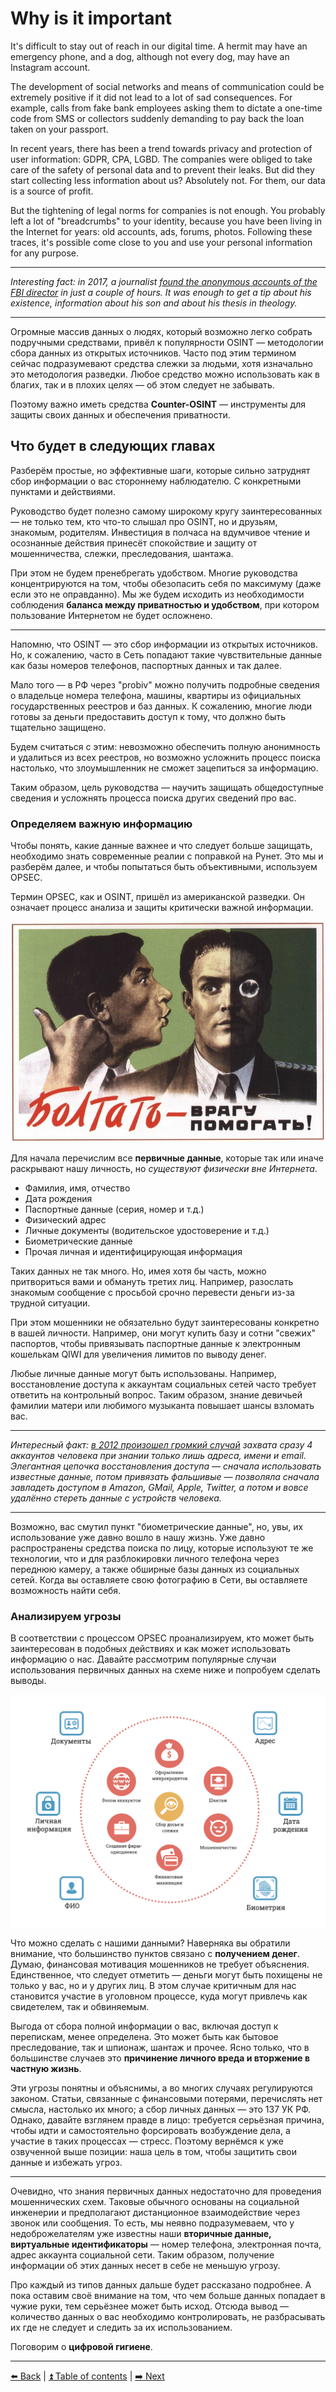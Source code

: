 # Why is it important

It's difficult to stay out of reach in our digital time. A hermit may have an emergency phone, and a dog, although not every dog, may have an Instagram account.

The development of social networks and means of communication could be extremely positive if it did not lead to a lot of sad consequences. For example, calls from fake bank employees asking them to dictate a one-time code from SMS or collectors suddenly demanding to pay back the loan taken on your passport.

In recent years, there has been a trend towards privacy and protection of user information: GDPR, CPA, LGBD. The companies were obliged to take care of the safety of personal data and to prevent their leaks. But did they start collecting less information about us? Absolutely not. For them, our data is a source of profit.

But the tightening of legal norms for companies is not enough. You probably left a lot of "breadcrumbs" to your identity, because you have been living in the Internet for years: old accounts, ads, forums, photos. Following these traces, it's possible come close to you and use your personal information for any purpose.

---

*Interesting fact: in 2017, a journalist [found the anonymous accounts of the FBI director](https://gizmodo.com/this-is-almost-certainly-james-comey-s-twitter-account-1793843641) in just a couple of hours. It was enough to get a tip about his existence, information about his son and about his thesis in theology.*

---

Огромные массив данных о людях, который возможно легко собрать подручными средствами, привёл к популярности OSINT — методологии сбора данных из открытых источников. Часто под этим термином сейчас подразумевают средства слежки за людьми, хотя изначально это методология разведки. Любое средство можно использовать как в благих, так и в плохих целях — об этом следует не забывать.


Поэтому важно иметь средства **Counter-OSINT** — инструменты для защиты своих данных и обеспечения приватности.

## Что будет в следующих главах

Разберём простые, но эффективные шаги, которые сильно затруднят сбор информации о вас стороннему наблюдателю. С конкретными пунктами и действиями.

Руководство будет полезно самому широкому кругу заинтересованных — не только тем, кто что-то слышал про OSINT, но и друзьям, знакомым, родителям. Инвестиция в полчаса на вдумчивое чтение и осознанные действия принесёт спокойствие и защиту от мошенничества, слежки, преследования, шантажа.

При этом не будем пренебрегать удобством. Многие руководства концентрируются на том, чтобы обезопасить себя по максимуму (даже если это не оправданно). Мы же будем исходить из необходимости соблюдения **баланса между приватностью и удобством**, при котором пользование Интернетом не будет осложнено.

---

Напомню, что OSINT — это сбор информации из открытых источников. Но, к сожалению, часто в Сеть попадают такие чувствительные данные как базы номеров телефонов, паспортных данных и так далее.

Мало того — в РФ через "probiv" можно получить подробные сведения о владельце номера телефона, машины, квартиры из официальных государственных реестров и баз данных. К сожалению, многие люди готовы за деньги предоставить доступ к тому, что должно быть тщательно защищено.

Будем считаться с этим: невозможно обеспечить полную анонимность и удалиться из всех реестров, но возможно усложнить процесс поиска настолько, что злоумышленник не сможет зацепиться за информацию.

Таким образом, цель руководства — научить защищать общедоступные сведения и усложнять процесса поиска других сведений про вас.

### Определяем важную информацию

Чтобы понять, какие данные важнее и что следует больше защищать, необходимо знать современные реалии с поправкой на Рунет. Это мы и разберём далее, и чтобы попытаться быть объективными, используем OPSEC.

Термин OPSEC, как и OSINT, пришёл из американской разведки. Он означает процесс анализа и защиты критически важной информации.

![Болтать - врагу помогать!](../img/37ddd605b06fdfb1793be.png)

Для начала перечислим все **первичные данные**, которые так или иначе раскрывают нашу личность, но *существуют физически вне Интернета*. 

- Фамилия, имя, отчество
- Дата рождения
- Паспортные данные (серия, номер и т.д.)
- Физический адрес
- Личные документы (водительское удостоверение и т.д.)
- Биометрические данные
- Прочая личная и идентифицирующая информация

Таких данных не так много. Но, имея хотя бы часть, можно притвориться вами и обмануть третих лиц. Например, разослать знакомым сообщение с просьбой срочно перевести деньги из-за трудной ситуации.

При этом мошенники не обязательно будут заинтересованы конкретно в вашей личности. Например, они могут купить базу и сотни "свежих" паспортов, чтобы привязывать паспортные данные к электронным кошелькам QIWI для увеличения лимитов по выводу денег.

Любые личные данные могут быть использованы. Например, восстановление доступа к аккаунтам социальных сетей часто требует ответить на контрольный вопрос. Таким образом, знание девичьей фамилии матери или любимого музыканта повышает шансы взломать вас.

---

*Интересный факт: [в 2012 произошел громкий случай](https://habr.com/ru/post/149179/) захвата сразу 4 аккаунтов человека при знании только лишь адреса, имени и email. Элегантная цепочка восстановления доступа — сначала использовать известные данные, потом привязать фальшивые — позволяла сначала завладеть доступом в Amazon, GMail, Apple, Twitter, а потом и вовсе удалённо стереть данные с устройств человека.*

---

Возможно, вас смутил пункт "биометрические данные", но, увы, их использование уже давно вошло в нашу жизнь. Уже давно распространены средства поиска по лицу, которые используют те же технологии, что и для разблокировки личного телефона через переднюю камеру, а также обширные базы данных из социальных сетей. Когда вы оставляете свою фотографию в Сети, вы оставляете возможность найти себя.

### Анализируем угрозы

В соответствии с процессом OPSEC проанализируем, кто может быть заинтересован в подобных действиях и как может использовать информацию о нас. Давайте рассмотрим популярные случаи использования первичных данных на схеме ниже и попробуем сделать выводы. 

![Что можно сделать с нашими данными?](../img/0869d0a1e60173af48378.png)

Что можно сделать с нашими данными?
Наверняка вы обратили внимание, что большинство пунктов связано с **получением денег**. Думаю, финансовая мотивация мошенников не требует объяснения. Единственное, что следует отметить — деньги могут быть похищены не только у вас, но и у других лиц. В этом случае критичным для нас становится участие в уголовном процессе, куда могут привлечь как свидетелем, так и обвиняемым. 

Выгода от сбора полной информации о вас, включая доступ к перепискам, менее определена. Это может быть как бытовое преследование, так и шпионаж, шантаж и прочее. Ясно только, что в большинстве случаев это **причинение личного вреда и вторжение в частную жизнь**.

Эти угрозы понятны и объяснимы, а во многих случаях регулируются законом. Статьи, связанные с финансовыми потерями, перечислять нет смысла, настолько их много; а сбор личных данных — это 137 УК РФ. Однако, давайте взглянем правде в лицо: требуется серьёзная причина, чтобы идти и самостоятельно форсировать возбуждение дела, а участие в таких процессах — стресс. Поэтому вернёмся к уже озвученной выше позиции: наша цель в том, чтобы защитить свои данные и избежать угроз.

---

Очевидно, что знания первичных данных недостаточно для проведения мошеннических схем. Таковые обычного основаны на социальной инженерии и предполагают дистанционное взаимодействие через звонок или сообщения. То есть, мы неявно подразумеваем, что у недоброжелателям уже известны наши **вторичные данные, виртуальные идентификаторы** — номер телефона, электронная почта, адрес аккаунта социальной сети. Таким образом, получение информации об этих данных несет в себе не меньшую угрозу.

Про каждый из типов данных дальше будет рассказано подробнее. А пока оставим своё внимание на том, что чем больше данных попадает в чужие руки, тем серьёзнее может быть исход. Отсюда вывод — количество данных о вас необходимо контролировать, не разбрасывать их где не следует и следить за их использованием.

Поговорим о **цифровой гигиене**.

---

[⬅️ Back](./intro.md) | [⏫ Table of contents](../README.md) | [➡️ Next](./hygiene.md)

